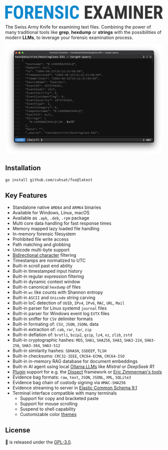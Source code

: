 ![](assets/fox.png "Forensic Examiner")

The Swiss Army Knife for examining text files. Combining the power of many traditional tools like **grep**, **hexdump** or **strings** with the possibilities of modern **LLMs**, to leverage your forensic examination process.

![](assets/preview.png "Preview")

## Installation
```console
go install github.com/cuhsat/fox@latest
```

## Key Features
* Standalone native `AMD64` and `ARM64` binaries
* Available for Windows, Linux, macOS
* Available as `.apk`, `.deb`, `.rpm` package
* Multi core data handling for fast response times
* Memory mapped lazy loaded file handling
* In-memory forensic filesystem
* Prohibited file write access
* Path matching and globbing
* Unicode multi-byte support
* [Bidirectional character](https://nvd.nist.gov/vuln/detail/CVE-2021-42574) filtering
* Timestamps are normalized to UTC
* Built-in scroll past end ability
* Built-in timestamped input history
* Built-in regular expression filtering
* Built-in dynamic context window
* Built-in canonical `hexdump` of files
* Built-in `wc` like counts with Shannon entropy
* Built-in `ASCII` and `Unicode` string carving
* Built-in IoC detection of `UUID`, `IPv4`, `IPv6`, `MAC`, `URL`, `Mail`
* Built-in parser for Linux systemd `journal` files
* Built-in parser for Windows event log `EVTX` files
* Built-in sniffer for `CSV` delimiter formats
* Built-in formating of: `CSV`, `JSON`, `JSONL` data
* Built-in extraction of: `cab`, `rar`, `tar`, `zip`
* Built-in deflation of: `brotli`, `bzip2`, `gzip`, `lz4`, `xz`, `zlib`, `zstd`
* Built-in cryptographic hashes: `MD5`, `SHA1`, `SHA256`, `SHA3`, `SHA3-224`, `SHA3-256`, `SHA3-384`, `SHA3-512`
* Built-in similarity hashes: `SDHASH`, `SSDEEP`, `TLSH`
* Built-in checksums: `CRC32-IEEE`, `CRC64-ECMA`, `CRC64-ISO`
* Built-in in-memory RAG database for document embeddings
* Built-in AI agent using local [Ollama LLMs](https://ollama.com/search) like *Mistral* or *DeepSeek R1*
* [Plugin](PLUGINS.md) support for e.g. the [Dissect](https://docs.dissect.tools) framework or [Eric Zimmerman's tools](https://ericzimmerman.github.io/)
* Evidence bag formats: `raw`, `text`, `JSON`, `JSONL`, `XML`, `SQLite3`
* Evidence bag chain of custody signing via `HMAC-SHA256`
* Evidence streaming to server in [Elastic Common Schema 9.1](https://www.elastic.co/docs/reference/ecs)
* Terminal interface compatible with many terminals
  * Support for copy and bracketed paste
  * Support for mouse scrolling
  * Suspend to shell capability
  * Customizable color [themes](THEMES.md)

## License
🦊 is released under the [GPL-3.0](LICENSE.md).
